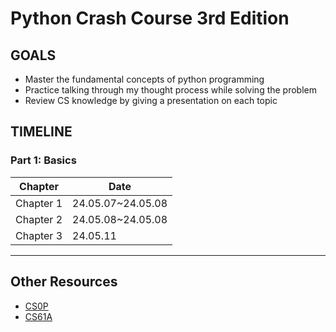 # Python Crash Course 3rd Edition

## GOALS 
* Master the fundamental concepts of python programming
* Practice talking through my thought process while solving the problem
* Review CS knowledge by giving a presentation on each topic


## TIMELINE
### Part 1: Basics

|Chapter|Date|
|---|---|
|Chapter 1| 24.05.07~24.05.08|
|Chapter 2| 24.05.08~24.05.08|
|Chapter 3| 24.05.11|
---

## Other Resources
- [CS0P](https://cs50.harvard.edu/python/2022/)
- [CS61A](https://inst.eecs.berkeley.edu/~cs61a/fa20/resources.html#object-oriented-programming)